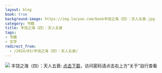 ```yaml
---
layout: blog
book: true
background-image: https://img.locyoo.com/book丰饶之海（四）：天人五衰.jpg
category: 书籍
title: 丰饶之海（四）：天人五衰
tags:
- 书籍
- 文学
redirect_from:
  - /2024/03/丰饶之海（四）：天人五衰/
---
```

![](https://img.locyoo.com/book丰饶之海（四）：天人五衰.jpg)
丰饶之海（四）：天人五衰: <a name = "ref1" href="https://url18.ctfile.com/f/50983618-1323443491-d45037?p=3619">点击下载</a>，访问密码请点击右上方“关于”自行查看